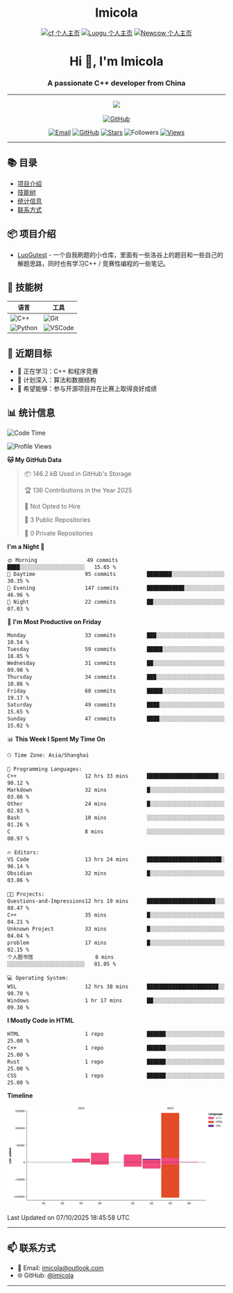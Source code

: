 <h1 align="center">Imicola</h1>

<div align="center">

[![cf 个人主页](https://img.shields.io/badge/codeforces-imicola-yellow)](https://codeforces.com/profile/imicola)
[![Luogu 个人主页](https://img.shields.io/badge/Luogu-imicola-blue)](https://www.luogu.com.cn/user/1422275)
[![Newcow 个人主页](https://img.shields.io/badge/牛客-imicola-blue)](https://ac.nowcoder.com/acm/contest/profile/693475085)

</div>
<div align="center">
  
# Hi 👋, I'm Imicola

### A passionate C++ developer from China

---

<p align="center">
  <img src="https://readme-typing-svg.herokuapp.com/?lines=Learning+C%2B%2B+and+Competitive+Programming;First-year+Software+Engineering+Student&font=Fira%20Code&center=true&width=480&height=50">
</p>

<a href="https://github.com/imicola">
    <img src="https://img.shields.io/badge/GitHub-imicola-brightgreen" alt="GitHub"/>
</a>

<div align="center">

[![Email](https://img.shields.io/badge/-Email-c14438?style=flat&logo=Gmail&logoColor=white)](mailto:imicola@outlook.com)
[![GitHub](https://img.shields.io/badge/GitHub-imicola-brightgreen)](https://github.com/imicola)
[![Stars](https://img.shields.io/github/stars/imicola?color=fefb7b&logo=Github)](https://github.com/imicola)
![Followers](https://img.shields.io/github/followers/imicola?color=blue&logo=Github)
[![Views](https://komarev.com/ghpvc/?username=imicola&color=blue&style=flat)](https://github.com/imicola)

</div>

---

</div>

## 📚 目录
- [项目介绍](#项目介绍)
- [技能树](#技能树)
- [统计信息](#统计信息)
- [联系方式](#联系方式)

## 📦 项目介绍
- [LuoGutest](https://github.com/imicola/LuoGutest) - 一个自我刷题的小仓库，里面有一些洛谷上的题目和一些自己的解题思路，同时也有学习C++ / 竞赛性编程的一些笔记。

## 🚀 技能树
| 语言  | 工具 |
|-------|------|
| ![C++](https://img.shields.io/badge/-C++-00599C?style=flat&logo=c%2B%2B&logoColor=white) | ![Git](https://img.shields.io/badge/-Git-F05032?style=flat&logo=git&logoColor=white) |
| ![Python](https://img.shields.io/badge/-Python-3776AB?style=flat&logo=python&logoColor=white) | ![VSCode](https://img.shields.io/badge/-VSCode-007ACC?style=flat&logo=visual-studio-code&logoColor=white) |


## 🎯 近期目标

- 🔭 正在学习：C++ 和程序竞赛
- 🌱 计划深入：算法和数据结构
- 👯 希望能够：参与开源项目并在比赛上取得良好成绩

## 📊 统计信息
<!--START_SECTION:waka-->
![Code Time](http://img.shields.io/badge/Code%20Time-794%20hrs%2040%20mins-blue)

![Profile Views](http://img.shields.io/badge/Profile%20Views-1-blue)

**🐱 My GitHub Data** 

> 📦 146.2 kB Used in GitHub's Storage 
 > 
> 🏆 136 Contributions in the Year 2025
 > 
> 🚫 Not Opted to Hire
 > 
> 📜 3 Public Repositories 
 > 
> 🔑 0 Private Repositories 
 > 
**I'm a Night 🦉** 

```text
🌞 Morning                49 commits          ████░░░░░░░░░░░░░░░░░░░░░   15.65 % 
🌆 Daytime                95 commits          ████████░░░░░░░░░░░░░░░░░   30.35 % 
🌃 Evening                147 commits         ████████████░░░░░░░░░░░░░   46.96 % 
🌙 Night                  22 commits          ██░░░░░░░░░░░░░░░░░░░░░░░   07.03 % 
```
📅 **I'm Most Productive on Friday** 

```text
Monday                   33 commits          ███░░░░░░░░░░░░░░░░░░░░░░   10.54 % 
Tuesday                  59 commits          █████░░░░░░░░░░░░░░░░░░░░   18.85 % 
Wednesday                31 commits          ██░░░░░░░░░░░░░░░░░░░░░░░   09.90 % 
Thursday                 34 commits          ███░░░░░░░░░░░░░░░░░░░░░░   10.86 % 
Friday                   60 commits          █████░░░░░░░░░░░░░░░░░░░░   19.17 % 
Saturday                 49 commits          ████░░░░░░░░░░░░░░░░░░░░░   15.65 % 
Sunday                   47 commits          ████░░░░░░░░░░░░░░░░░░░░░   15.02 % 
```


📊 **This Week I Spent My Time On** 

```text
🕑︎ Time Zone: Asia/Shanghai

💬 Programming Languages: 
C++                      12 hrs 33 mins      ███████████████████████░░   90.12 % 
Markdown                 32 mins             █░░░░░░░░░░░░░░░░░░░░░░░░   03.86 % 
Other                    24 mins             █░░░░░░░░░░░░░░░░░░░░░░░░   02.93 % 
Bash                     10 mins             ░░░░░░░░░░░░░░░░░░░░░░░░░   01.26 % 
C                        8 mins              ░░░░░░░░░░░░░░░░░░░░░░░░░   00.97 % 

🔥 Editors: 
VS Code                  13 hrs 24 mins      ████████████████████████░   96.14 % 
Obsidian                 32 mins             █░░░░░░░░░░░░░░░░░░░░░░░░   03.86 % 

🐱‍💻 Projects: 
Questions-and-Impressions12 hrs 19 mins      ██████████████████████░░░   88.47 % 
C++                      35 mins             █░░░░░░░░░░░░░░░░░░░░░░░░   04.21 % 
Unknown Project          33 mins             █░░░░░░░░░░░░░░░░░░░░░░░░   04.04 % 
problem                  17 mins             █░░░░░░░░░░░░░░░░░░░░░░░░   02.15 % 
个人图书馆                    8 mins              ░░░░░░░░░░░░░░░░░░░░░░░░░   01.05 % 

💻 Operating System: 
WSL                      12 hrs 38 mins      ███████████████████████░░   90.70 % 
Windows                  1 hr 17 mins        ██░░░░░░░░░░░░░░░░░░░░░░░   09.30 % 
```

**I Mostly Code in HTML** 

```text
HTML                     1 repo              ██████░░░░░░░░░░░░░░░░░░░   25.00 % 
C++                      1 repo              ██████░░░░░░░░░░░░░░░░░░░   25.00 % 
Rust                     1 repo              ██████░░░░░░░░░░░░░░░░░░░   25.00 % 
CSS                      1 repo              ██████░░░░░░░░░░░░░░░░░░░   25.00 % 
```



**Timeline**

![Lines of Code chart](https://raw.githubusercontent.com/imicola/imicola/main/assets/bar_graph.png)


 Last Updated on 07/10/2025 18:45:58 UTC
<!--END_SECTION:waka-->

---

## 📫 联系方式

- 📧 Email: imicola@outlook.com
- 🌐 GitHub: [@imicola](https://github.com/imicola)

---